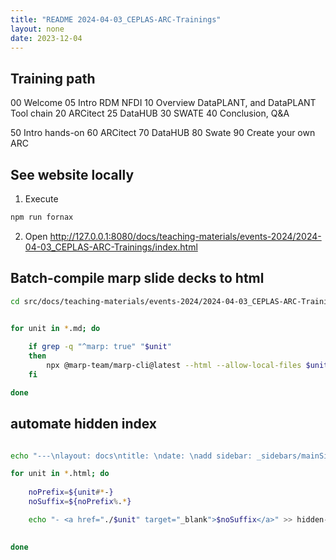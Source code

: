 ```yaml
---
title: "README 2024-04-03_CEPLAS-ARC-Trainings"
layout: none
date: 2023-12-04
---
```


## Training path

00 Welcome
05 Intro RDM NFDI
10 Overview DataPLANT, and DataPLANT Tool chain
20 ARCitect
25 DataHUB
30 SWATE
40 Conclusion, Q&A

50 Intro hands-on
60 ARCitect
70 DataHUB
80 Swate
90 Create your own ARC

## See website locally

1. Execute

```bash
npm run fornax
```

2. Open http://127.0.0.1:8080/docs/teaching-materials/events-2024/2024-04-03_CEPLAS-ARC-Trainings/index.html


## Batch-compile marp slide decks to html

```bash
cd src/docs/teaching-materials/events-2024/2024-04-03_CEPLAS-ARC-Trainings
```

```bash

for unit in *.md; do
    
    if grep -q "^marp: true" "$unit"
    then
        npx @marp-team/marp-cli@latest --html --allow-local-files $unit --theme-set $marpTheme ../../style/ --
    fi

done
```

## automate hidden index

```bash

echo "---\nlayout: docs\ntitle: \ndate: \nadd sidebar: _sidebars/mainSidebar.md\n---\n\n## Slide decks\n" > hidden-index.md

for unit in *.html; do
    
    noPrefix=${unit#*-}
    noSuffix=${noPrefix%.*}

    echo "- <a href="./$unit" target="_blank">$noSuffix</a>" >> hidden-index.md
   

done
```
